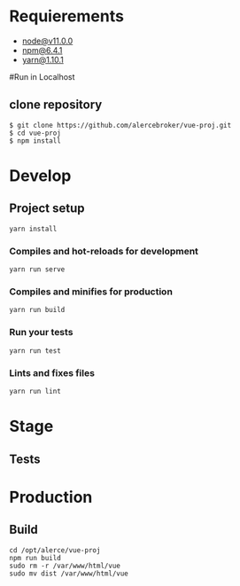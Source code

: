 # Requierements
- node@v11.0.0
- npm@6.4.1
- yarn@1.10.1 

#Run in Localhost
## clone repository
```
$ git clone https://github.com/alercebroker/vue-proj.git
$ cd vue-proj
$ npm install
```

# Develop

## Project setup
```
yarn install
```

### Compiles and hot-reloads for development
```
yarn run serve
```

### Compiles and minifies for production
```
yarn run build
```

### Run your tests
```
yarn run test
```

### Lints and fixes files
```
yarn run lint
```

# Stage

## Tests

# Production

## Build

```
cd /opt/alerce/vue-proj
npm run build
sudo rm -r /var/www/html/vue
sudo mv dist /var/www/html/vue
```
